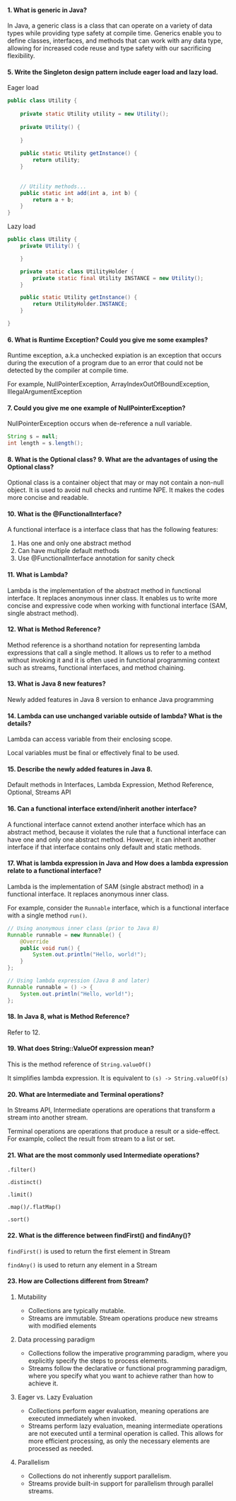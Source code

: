 #### 1. What is generic in Java?

In Java, a generic class is a class that can operate on a variety of data types while providing type safety at compile time. Generics enable you to define classes, interfaces, and methods that can work with any data type, allowing for increased code reuse and type safety with our sacrificing flexibility.

#### 5. Write the Singleton design pattern include eager load and lazy load.

Eager load

```java
public class Utility {
    
    private static Utility utility = new Utility();
    
    private Utility() {
        
    }
    
    public static Utility getInstance() {
        return utility;
    }
    
    
    // Utility methods...
    public static int add(int a, int b) {
        return a + b;
    }
}
```

Lazy load

```java
public class Utility {
    private Utility() {

    }

    private static class UtilityHolder {
        private static final Utility INSTANCE = new Utility();
    }

    public static Utility getInstance() {
        return UtilityHolder.INSTANCE;
    }

}
```

#### 6. What is Runtime Exception? Could you give me some examples?

Runtime exception, a.k.a unchecked expiation is an exception that occurs during the execution of a program due to an error that could not be detected by the compiler at compile time.

For example, NullPointerException, ArrayIndexOutOfBoundException, IllegalArgumentException

#### 7. Could you give me one example of NullPointerException?

NullPointerException occurs when de-reference a null variable.

```java
String s = null;
int length = s.length();
```

#### 8. What is the Optional class? 9. What are the advantages of using the Optional class?

Optional class is a container object that may or may not contain a non-null object. It is used to avoid null checks and runtime NPE. It makes the codes more concise and readable.

#### 10. What is the @FunctionalInterface?

A functional interface is a interface class that has the following features:

1. Has one and only one abstract method
2. Can have multiple default methods
3. Use @FunctionalInterface annotation for sanity check

#### 11. What is Lambda?

Lambda is the implementation of the abstract method in functional interface. It replaces anonymous inner class. It enables us to write more concise and expressive code when working with functional interface (SAM, single abstract method).

#### 12. What is Method Reference?

Method reference is a shorthand notation for representing lambda expressions that call a single method. It allows us to refer to a method without invoking it and it is often used in functional programming context such as streams, functional interfaces, and method chaining.

#### 13. What is Java 8 new features?

Newly added features in Java 8 version to enhance Java programming

#### 14. Lambda can use unchanged variable outside of lambda? What is the details?

Lambda can access variable from their enclosing scope. 

Local variables must be final or effectively final to be used.

#### 15. Describe the newly added features in Java 8.

Default methods in Interfaces, Lambda Expression, Method Reference, Optional, Streams API

#### 16. Can a functional interface extend/inherit another interface?

A functional interface cannot extend another interface which has an abstract method, because it violates the rule that a functional interface can have one and only one abstract method. However, it can inherit another interface if that interface contains only default and static methods.

#### 17. What is lambda expression in Java and How does a lambda expression relate to a functional interface?

Lambda is the implementation of SAM (single abstract method) in a functional interface. It replaces anonymous inner class. 

For example, consider the `Runnable` interface, which is a functional interface with a single method `run()`.

```java
// Using anonymous inner class (prior to Java 8)
Runnable runnable = new Runnable() {
    @Override
    public void run() {
        System.out.println("Hello, world!");
    }
};

// Using lambda expression (Java 8 and later)
Runnable runnable = () -> {
    System.out.println("Hello, world!");
};

```

#### 18. In Java 8, what is Method Reference?

Refer to 12.

#### 19. What does String::ValueOf expression mean?

This is the method reference of `String.valueOf()`

It simplifies lambda expression. It is equivalent to `(s) -> String.valueOf(s)`

#### 20. What are Intermediate and Terminal operations?

In Streams API, Intermediate operations are operations that transform a stream into another stream.

Terminal operations are operations that produce a result or a side-effect. For example, collect the result from stream to a list or set.

#### 21. What are the most commonly used Intermediate operations?

`.filter()`

`.distinct()`

`.limit()`

`.map()/.flatMap()` 

`.sort()`

#### 22. What is the difference between findFirst() and findAny()?

`findFirst()` is used to return the first element in Stream

`findAny()` is used to return any element in a Stream

#### 23. How are Collections different from Stream?

1. Mutability
   - Collections are typically mutable.
   - Streams are immutable. Stream operations produce new streams with modified elements

2. Data processing paradigm
   - Collections follow the imperative programming paradigm, where you explicitly specify the steps to process elements.
   - Streams follow the declarative or functional programming paradigm, where you specify what you want to achieve rather than how to achieve it.

3. Eager vs. Lazy Evaluation
   - Collections perform eager evaluation, meaning operations are executed immediately when invoked.
   - Streams perform lazy evaluation, meaning intermediate operations are not executed until a terminal operation is called. This allows for more efficient processing, as only the necessary elements are processed as needed.

4. Parallelism
   - Collections do not inherently support parallelism.
   - Streams provide built-in support for parallelism through parallel streams.